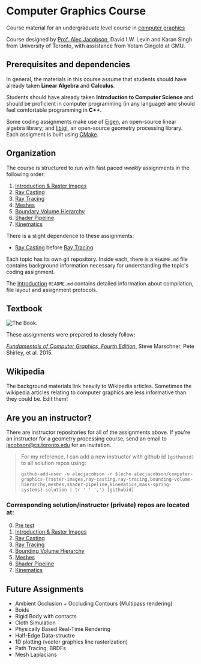 # Computer Graphics Course

Course material for an undergraduate level course in [computer
graphics](https://en.wikipedia.org/wiki/Computer_graphics)

Course designed by [Prof. Alec Jacobson](http://www.cs.toronto.edu/~jacobson/),
David I.W. Levin and Karan Singh from University of Toronto, with assistance
from Yotam Gingold at GMU.

## Prerequisites and dependencies

In general, the materials in this course assume that students should have
already taken **Linear Algebra** and **Calculus**.

Students should have already taken **Introduction to Computer Science** and should
be proficient in computer programming (in any language) and should feel
comfortable programming in **C++**. 

Some coding assignments make use of
[Eigen](https://en.wikipedia.org/wiki/Eigen_(C%2B%2B_library)), an open-source
linear algebra library; and [libigl](http://libigl.github.io/libigl/), an
open-source geometry processing library.  Each assigment is built using
[CMake](https://en.wikipedia.org/wiki/CMake).

## Organization

The course is structured to run with fast paced _weekly_ assignments in the
following order:

  1. [Introduction & Raster Images](https://github.com/alecjacobson/computer-graphics-raster-images)
  2. [Ray Casting](https://github.com/alecjacobson/computer-graphics-ray-casting)
  3. [Ray Tracing](https://github.com/alecjacobson/computer-graphics-ray-tracing)
  4. [Meshes](https://github.com/alecjacobson/computer-graphics-meshes)
  5. [Boundary Volume Hierarchy](https://github.com/alecjacobson/computer-graphics-boundary-volume-hierarchy)
  6. [Shader Pipeline](https://github.com/alecjacobson/computer-graphics-shader-pipeline)
  7. [Kinematics](https://github.com/alecjacobson/computer-graphics-kinematics)

There is a slight dependence to these assignments:

  - [Ray Casting](https://github.com/alecjacobson/computer-graphics-ray-casting)
    before [Ray
    Tracing](https://github.com/alecjacobson/computer-graphics-ray-tracing)

Each topic has its own git repository. Inside each, there is a `README.md` file
contains background information necessary for understanding the topic's coding
assignment. 

The
[Introduction](https://github.com/alecjacobson/computer-graphics-raster-images)
`README.md` contains detailed information about compilation, file layout and
assignment protocols. 

## Textbook

![The Book.](https://www.cs.cornell.edu/~srm/fcg4/K22616_cover-300.jpg)

These assignments were prepared to closely follow:

[_Fundamentals of Computer Graphics, Fourth
Edition_](https://www.cs.cornell.edu/~srm/fcg4/), Steve Marschner, Pete Shirley,
et al. 2015.

## Wikipedia

The background materials link heavily to Wikipedia articles. Sometimes the
wikipedia articles relating to computer graphics are less informative than they
could be. Edit them!

## Are you an instructor?

There are instructor repositories for all of the assignments above. If you're an
instructor for a geometry processing course, send an email to
jacobson@cs.toronto.edu for an invitation.

> For my reference, I can add a new instructor with github id `[githubid]` to all solution repos using:
>
> ```
> github-add-user -u alecjacobson -r $(echo alecjacobson/computer-graphics-{raster-images,ray-casting,ray-tracing,bounding-volume-hierarchy,meshes,shader-pipeline,kinematics,mass-spring-systems}-solution | tr ' ' ',') [githubid]
> ```

### Corresponding solution/instructor (private) repos are located at:

  0. [Pre test](https://github.com/alecjacobson/computer-graphics-pre-test)
  1. [Introduction & Raster Images](https://github.com/alecjacobson/computer-graphics-raster-images-solution)
  2. [Ray Casting](https://github.com/alecjacobson/computer-graphics-ray-casting-solution)
  3. [Ray Tracing](https://github.com/alecjacobson/computer-graphics-ray-tracing-solution)
  4. [Bounding Volume Hierarchy](https://github.com/alecjacobson/computer-graphics-bounding-volume-hierarchy-solution)
  5. [Meshes](https://github.com/alecjacobson/computer-graphics-meshes-solution)
  6. [Shader Pipeline](https://github.com/alecjacobson/computer-graphics-shader-pipeline-solution)
  7. [Kinematics](https://github.com/alecjacobson/computer-graphics-kinematics-solution)

## Future Assignments

 - Ambient Occlusion + Occluding Contours (Multipass rendering)
 - Boids
 - Rigid Body with contacts
 - Cloth Simulation
 - Physically Based Real-Time Rendering
 - Half-Edge Data-structre 
 - 1D plotting (vector graphics line rasterization)
 - Path Tracing, BRDFs
 - Mesh Laplacians 

